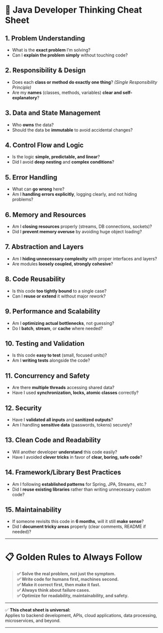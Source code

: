# 🧠 Java Developer Thinking Cheat Sheet

## 1. Problem Understanding
- What is the **exact problem** I’m solving?
- Can I **explain the problem simply** without touching code?

## 2. Responsibility & Design
- Does each **class or method do exactly one thing**? *(Single Responsibility Principle)*
- Are my **names** (classes, methods, variables) **clear and self-explanatory**?

## 3. Data and State Management
- Who **owns** the data?
- Should the data be **immutable** to avoid accidental changes?

## 4. Control Flow and Logic
- Is the logic **simple, predictable, and linear**?
- Did I avoid **deep nesting** and **complex conditions**?

## 5. Error Handling
- What can **go wrong** here?
- Am I **handling errors explicitly**, logging clearly, and not hiding problems?

## 6. Memory and Resources
- Am I **closing resources** properly (streams, DB connections, sockets)?
- Did I **prevent memory overuse** by avoiding huge object loading?

## 7. Abstraction and Layers
- Am I **hiding unnecessary complexity** with proper interfaces and layers?
- Are modules **loosely coupled, strongly cohesive**?

## 8. Code Reusability
- Is this code **too tightly bound** to a single case?
- Can I **reuse or extend** it without major rework?

## 9. Performance and Scalability
- Am I **optimizing actual bottlenecks**, not guessing?
- Do I **batch**, **stream**, or **cache** where needed?

## 10. Testing and Validation
- Is this code **easy to test** (small, focused units)?
- Am I **writing tests** alongside the code?

## 11. Concurrency and Safety
- Are there **multiple threads** accessing shared data?
- Have I used **synchronization, locks, atomic classes** correctly?

## 12. Security
- Have I **validated all inputs** and **sanitized outputs**?
- Am I handling **sensitive data** (passwords, tokens) securely?

## 13. Clean Code and Readability
- Will another developer **understand** this code easily?
- Have I avoided **clever tricks** in favor of **clear, boring, safe code**?

## 14. Framework/Library Best Practices
- Am I following **established patterns** for Spring, JPA, Streams, etc.?
- Did I **reuse existing libraries** rather than writing unnecessary custom code?

## 15. Maintainability
- If someone revisits this code in **6 months**, will it still **make sense**?
- Did I **document tricky areas** properly (clear comments, README if needed)?

---

# 📋 Golden Rules to Always Follow

> **✅ Solve the real problem, not just the symptom.**  
> **✅ Write code for humans first, machines second.**  
> **✅ Make it correct first, then make it fast.**  
> **✅ Always think about failure cases.**  
> **✅ Optimize for readability, maintainability, and safety.**

---

✅ **This cheat sheet is universal:**  
Applies to backend development, APIs, cloud applications, data processing, microservices, and beyond.

---
